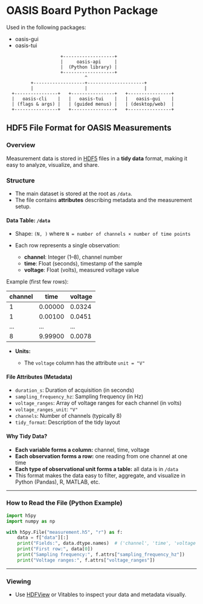 # OASIS Board Python Package

Used in the following packages:
- oasis-gui
- oasis-tui

```
                    +-------------------+
                    |     oasis-api     |
                    |  (Python library) |
                    +-------------------+
                             ^
         +-------------------+---------------------+
         |                   |                     |
  +----------------+   +----------------+   +----------------+
  |   oasis-cli    |   |   oasis-tui    |   |   oasis-gui    |
  | (flags & args) |   | (guided menus) |   | (desktop/web)  |
  +----------------+   +----------------+   +----------------+
```

## HDF5 File Format for OASIS Measurements

### **Overview**

Measurement data is stored in [HDF5](https://www.hdfgroup.org/solutions/hdf5/) files in a **tidy data** format, making it easy to analyze, visualize, and share.

### **Structure**

* The main dataset is stored at the root as `/data`.
* The file contains **attributes** describing metadata and the measurement setup.

#### **Data Table: `/data`**

* Shape: `(N, )` where `N = number of channels × number of time points`
* Each row represents a single observation:

  * **channel**: Integer (1–8), channel number
  * **time**: Float (seconds), timestamp of the sample
  * **voltage**: Float (volts), measured voltage value

Example (first few rows):

| channel | time    | voltage |
| ------- | ------- | ------- |
| 1       | 0.00000 | 0.0324  |
| 1       | 0.00100 | 0.0451  |
| ...     | ...     | ...     |
| 8       | 9.99900 | 0.0078  |

* **Units:**

  * The `voltage` column has the attribute `unit = "V"`

#### **File Attributes (Metadata)**

* `duration_s`: Duration of acquisition (in seconds)
* `sampling_frequency_hz`: Sampling frequency (in Hz)
* `voltage_ranges`: Array of voltage ranges for each channel (in volts)
* `voltage_ranges_unit`: `"V"`
* `channels`: Number of channels (typically 8)
* `tidy_format`: Description of the tidy layout

#### **Why Tidy Data?**

* **Each variable forms a column:** channel, time, voltage
* **Each observation forms a row:** one reading from one channel at one time
* **Each type of observational unit forms a table:** all data is in `/data`
* This format makes the data easy to filter, aggregate, and visualize in Python (Pandas), R, MATLAB, etc.

---

### **How to Read the File (Python Example)**

```python
import h5py
import numpy as np

with h5py.File("measurement.h5", "r") as f:
    data = f["data"][:]
    print("Fields:", data.dtype.names)  # ('channel', 'time', 'voltage')
    print("First row:", data[0])
    print("Sampling frequency:", f.attrs["sampling_frequency_hz"])
    print("Voltage ranges:", f.attrs["voltage_ranges"])
```

---

### **Viewing**

* Use [HDFView](https://www.hdfgroup.org/downloads/hdfview/) or Vitables to inspect your data and metadata visually.
